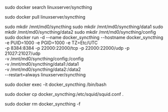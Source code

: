 sudo docker search linuxserver/syncthing

sudo docker pull linuxserver/syncthing

sudo mkdir /mnt/md0/syncthing
sudo mkdir /mnt/md0/syncthing/data1
sudo mkdir /mnt/md0/syncthing/data2
sudo mkdir /mnt/md0/syncthing/config
sudo docker run -d --name docker_syncthing --hostname docker_syncthing -e PUID=1000 -e PGID=1000 -e TZ=Etc/UTC \
    -p 8384:8384 -p 22000:22000/tcp -p 22000:22000/udp -p 21027:21027/udp \
    -v /mnt/md0/syncthing/config:/config \
    -v /mnt/md0/syncthing/data1:/data1 \
    -v /mnt/md0/syncthing/data2:/data2 \
    --restart=always linuxserver/syncthing


sudo docker exec -it docker_syncthing /bin/bash

sudo docker cp docker_syncthing:/etc/squid/squid.conf .

sudo docker rm docker_syncthing -f


